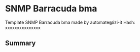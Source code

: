 # SNMP Barracuda bma
Template SNMP Barracuda bma made by automate@izi-it
Hash: xxxxxxxxxxxxxxx
## Summary
